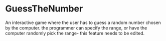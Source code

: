 # GuessTheNumber
An interactive game where the user has to guess a random number chosen by the computer.
the programmer can specify the range, or have the computer randomly pick the range- this feature needs to be edited.
